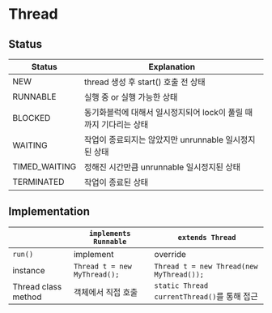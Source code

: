 # Thread

## Status

|Status|Explanation|
|--|--|
|NEW|thread 생성 후 start() 호출 전 상태|
|RUNNABLE|실행 중 or 실행 가능한 상태|
|BLOCKED|동기화블럭에 대해서 일시정지되어 lock이 풀릴 때까지 기다리는 상태|
|WAITING|작업이 종료되지는 않았지만 unrunnable 일시정지된 상태|
|TIMED_WAITING|정해진 시간만큼 unrunnable 일시정지된 상태|
|TERMINATED|작업이 종료된 상태|

## Implementation

||`implements Runnable`|`extends Thread`|
|--|--|--|
|`run()`|implement|override|
|instance|`Thread t = new MyThread();`|`Thread t = new Thread(new MyThread());`|
|Thread class method|객체에서 직접 호출|`static Thread currentThread()`를 통해 접근|

